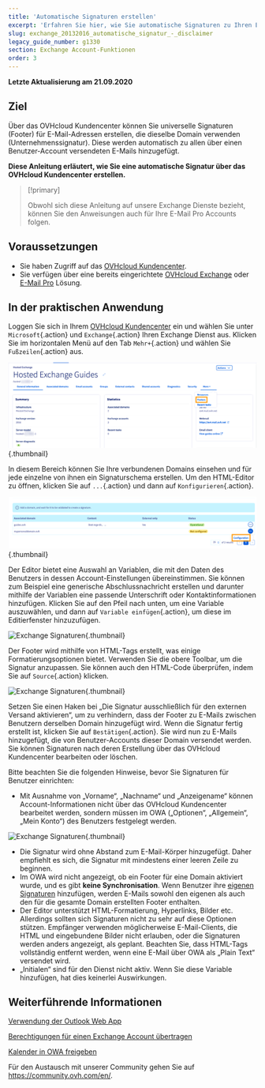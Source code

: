 ```yaml
---
title: 'Automatische Signaturen erstellen'
excerpt: 'Erfahren Sie hier, wie Sie automatische Signaturen zu Ihren E-Mail-Accounts hinzufügen'
slug: exchange_20132016_automatische_signatur_-_disclaimer
legacy_guide_number: g1330
section: Exchange Account-Funktionen
order: 3
---
```



**Letzte Aktualisierung am 21.09.2020**

## Ziel

Über das OVHcloud Kundencenter können Sie universelle Signaturen (Footer) für E-Mail-Adressen erstellen, die dieselbe Domain verwenden (Unternehmenssignatur). Diese werden automatisch zu allen über einen Benutzer-Account versendeten E-Mails hinzugefügt.

**Diese Anleitung erläutert, wie Sie eine automatische Signatur über das OVHcloud Kundencenter erstellen.**

> [!primary]
>
> Obwohl sich diese Anleitung auf unsere Exchange Dienste bezieht, können Sie den Anweisungen auch für Ihre E-Mail Pro Accounts folgen.
>


## Voraussetzungen

- Sie haben Zugriff auf das [OVHcloud Kundencenter](https://www.ovh.com/auth/?action=gotomanager&from=https://www.ovh.de/&ovhSubsidiary=de).
- Sie verfügen über eine bereits eingerichtete [OVHcloud Exchange](https://www.ovhcloud.com/de/emails/hosted-exchange/) oder [E-Mail Pro](https://www.ovhcloud.com/de/emails/email-pro/) Lösung.


## In der praktischen Anwendung


Loggen Sie sich in Ihrem [OVHcloud Kundencenter](https://www.ovh.com/auth/?action=gotomanager&from=https://www.ovh.de/&ovhSubsidiary=de) ein und wählen Sie unter `Microsoft`{.action} und `Exchange`{.action} Ihren Exchange Dienst aus. Klicken Sie im horizontalen Menü auf den Tab `Mehr+`{.action} und wählen Sie `Fußzeilen`{.action} aus.

![Exchange Signaturen](images/exchange-footer-step1.png){.thumbnail}

In diesem Bereich können Sie Ihre verbundenen Domains einsehen und für jede einzelne von ihnen ein Signaturschema erstellen. Um den HTML-Editor zu öffnen, klicken Sie auf `...`{.action} und dann auf `Konfigurieren`{.action}.

![Exchange Signaturen](images/exchange-footer-step2.png){.thumbnail}

Der Editor bietet eine Auswahl an Variablen, die mit den Daten des Benutzers in dessen Account-Einstellungen übereinstimmen. Sie können zum Beispiel eine generische Abschlussnachricht erstellen und darunter mithilfe der Variablen eine passende Unterschrift oder Kontaktinformationen hinzufügen. Klicken Sie auf den Pfeil nach unten, um eine Variable auszuwählen, und dann auf `Variable einfügen`{.action}, um diese im Editierfenster hinzuzufügen.

![Exchange Signaturen](images/exchange-footer-step3aag.gif){.thumbnail}

Der Footer wird mithilfe von HTML-Tags erstellt, was einige Formatierungsoptionen bietet. Verwenden Sie die obere Toolbar, um die Signatur anzupassen. Sie können auch den HTML-Code überprüfen, indem Sie auf `Source`{.action} klicken.
 
![Exchange Signaturen](images/exchange-footer-step4.png){.thumbnail}

Setzen Sie einen Haken bei „Die Signatur ausschließlich für den externen Versand aktivieren“, um zu verhindern, dass der Footer zu E-Mails zwischen Benutzern derselben Domain hinzugefügt wird. Wenn die Signatur fertig erstellt ist, klicken Sie auf `Bestätigen`{.action}. Sie wird nun zu E-Mails hinzugefügt, die von Benutzer-Accounts dieser Domain versendet werden. Sie können Signaturen nach deren Erstellung über das OVHcloud Kundencenter bearbeiten oder löschen.

Bitte beachten Sie die folgenden Hinweise, bevor Sie Signaturen für Benutzer einrichten:

- Mit Ausnahme von „Vorname“, „Nachname“ und „Anzeigename“ können Account-Informationen nicht über das OVHcloud Kundencenter bearbeitet werden, sondern müssen im OWA („Optionen“, „Allgemein“, „Mein Konto“) des Benutzers festgelegt werden.

![Exchange Signaturen](images/exchange-footer-step5.png){.thumbnail}

- Die Signatur wird ohne Abstand zum E-Mail-Körper hinzugefügt. Daher empfiehlt es sich, die Signatur mit mindestens einer leeren Zeile zu beginnen.
- Im OWA wird nicht angezeigt, ob ein Footer für eine Domain aktiviert wurde, und es gibt **keine Synchronisation**. Wenn Benutzer ihre [eigenen Signaturen](../exchange_2016_verwendung_der_outlook_web_app/#eine-signatur-hinzufugen) hinzufügen, werden E-Mails sowohl den eigenen als auch den für die gesamte Domain erstellten Footer enthalten.
- Der Editor unterstützt HTML-Formatierung, Hyperlinks, Bilder etc. Allerdings sollten sich Signaturen nicht zu sehr auf diese Optionen stützen. Empfänger verwenden möglicherweise E-Mail-Clients, die HTML und eingebundene Bilder nicht erlauben, oder die Signaturen werden anders angezeigt, als geplant. Beachten Sie, dass HTML-Tags vollständig entfernt werden, wenn eine E-Mail über OWA als „Plain Text“ versendet wird.
- „Initialen“ sind für den Dienst nicht aktiv. Wenn Sie diese Variable hinzufügen, hat dies keinerlei Auswirkungen.

## Weiterführende Informationen

[Verwendung der Outlook Web App](../exchange_2016_verwendung_der_outlook_web_app/)

[Berechtigungen für einen Exchange Account übertragen](../exchange_2013_send_as_versand_als/)

[Kalender in OWA freigeben](../exchange_2016_einen_kalender_via_owa_webmail_freigeben/)

Für den Austausch mit unserer Community gehen Sie auf <https://community.ovh.com/en/>.
